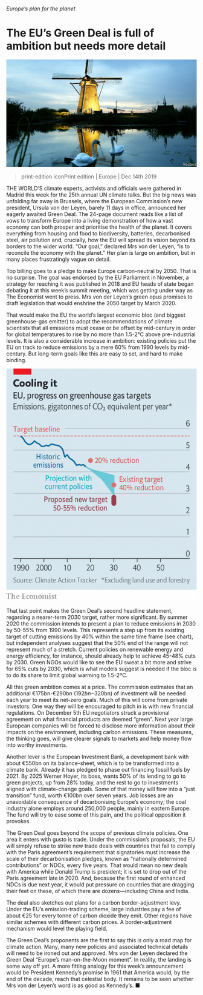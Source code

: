 ###### Europe’s plan for the planet

# The EU’s Green Deal is full of ambition but needs more detail 

![image](images/20191214_EUP007_0.jpg) 

> print-edition iconPrint edition | Europe | Dec 14th 2019 

THE WORLD’S climate experts, activists and officials were gathered in Madrid this week for the 25th annual UN climate talks. But the big news was unfolding far away in Brussels, where the European Commission’s new president, Ursula von der Leyen, barely 11 days in office, announced her eagerly awaited Green Deal. The 24-page document reads like a list of vows to transform Europe into a living demonstration of how a vast economy can both prosper and prioritise the health of the planet. It covers everything from housing and food to biodiversity, batteries, decarbonised steel, air pollution and, crucially, how the EU will spread its vision beyond its borders to the wider world. “Our goal,” declared Mrs von der Leyen, “is to reconcile the economy with the planet.” Her plan is large on ambition, but in many places frustratingly vague on detail. 

Top billing goes to a pledge to make Europe carbon-neutral by 2050. That is no surprise. The goal was endorsed by the EU Parliament in November, a strategy for reaching it was published in 2018 and EU heads of state began debating it at this week’s summit meeting, which was getting under way as The Economist went to press. Mrs von der Leyen’s green opus promises to draft legislation that would enshrine the 2050 target by March 2020. 

That would make the EU the world’s largest economic bloc (and biggest greenhouse-gas emitter) to adopt the recommendations of climate scientists that all emissions must cease or be offset by mid-century in order for global temperatures to rise by no more than 1.5-2°C above pre-industrial levels. It is also a considerable increase in ambition: existing policies put the EU on track to reduce emissions by a mere 60% from 1990 levels by mid-century. But long-term goals like this are easy to set, and hard to make binding. 

![image](images/20191214_EUC963.png) 

That last point makes the Green Deal’s second headline statement, regarding a nearer-term 2030 target, rather more significant. By summer 2020 the commission intends to present a plan to reduce emissions in 2030 by 50-55% from 1990 levels. This represents a step up from its existing target of cutting emissions by 40% within the same time frame (see chart), but independent analyses suggest that the 50% end of the range will not represent much of a stretch. Current policies on renewable energy and energy efficiency, for instance, should already help to achieve 45-48% cuts by 2030. Green NGOs would like to see the EU sweat a bit more and strive for 65% cuts by 2030, which is what models suggest is needed if the bloc is to do its share to limit global warming to 1.5-2ºC. 

All this green ambition comes at a price. The commission estimates that an additional €175bn-€290bn ($192bn-$320bn) of investment will be needed each year to meet its net-zero goals. Much of this will come from private investors. One way they will be encouraged to pitch in is with new financial regulations. On December 5th EU negotiators struck a provisional agreement on what financial products are deemed “green”. Next year large European companies will be forced to disclose more information about their impacts on the environment, including carbon emissions. These measures, the thinking goes, will give clearer signals to markets and help money flow into worthy investments. 

Another lever is the European Investment Bank, a development bank with about €550bn on its balance-sheet, which is to be transformed into a climate bank. Already it has pledged to phase out financing fossil fuels by 2021. By 2025 Werner Hoyer, its boss, wants 50% of its lending to go to green projects, up from 28% today, and the rest to go to investments aligned with climate-change goals. Some of that money will flow into a “just transition” fund, worth €100bn over seven years. Job losses are an unavoidable consequence of decarbonising Europe’s economy; the coal industry alone employs around 250,000 people, mainly in eastern Europe. The fund will try to ease some of this pain, and the political opposition it provokes. 

The Green Deal goes beyond the scope of previous climate policies. One area it enters with gusto is trade. Under the commission’s proposals, the EU will simply refuse to strike new trade deals with countries that fail to comply with the Paris agreement’s requirement that signatories must increase the scale of their decarbonisation pledges, known as “nationally determined contributions” or NDCs, every five years. That would mean no new deals with America while Donald Trump is president; it is set to drop out of the Paris agreement late in 2020. And, because the first round of enhanced NDCs is due next year, it would put pressure on countries that are dragging their feet on these, of which there are dozens—including China and India. 

The deal also sketches out plans for a carbon border-adjustment levy. Under the EU’s emission-trading scheme, large industries pay a fee of about €25 for every tonne of carbon dioxide they emit. Other regions have similar schemes with different carbon prices. A border-adjustment mechanism would level the playing field. 

The Green Deal’s proponents are the first to say this is only a road map for climate action. Many, many new policies and associated technical details will need to be ironed out and approved. Mrs von der Leyen declared the Green Deal “Europe’s man-on-the-Moon moment”. In reality, the landing is some way off yet. A more fitting analogy for this week’s announcement would be President Kennedy’s promise in 1961 that America would, by the end of the decade, reach that celestial body. It remains to be seen whether Mrs von der Leyen’s word is as good as Kennedy’s. ■ 

